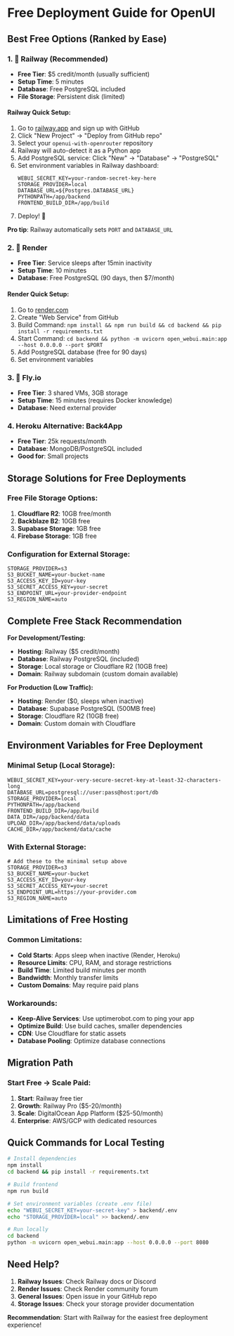 # Free Deployment Guide for OpenUI

## Best Free Options (Ranked by Ease)

### 1. 🥇 Railway (Recommended)
- **Free Tier**: $5 credit/month (usually sufficient)
- **Setup Time**: 5 minutes
- **Database**: Free PostgreSQL included
- **File Storage**: Persistent disk (limited)

#### Railway Quick Setup:
1. Go to [railway.app](https://railway.app) and sign up with GitHub
2. Click "New Project" → "Deploy from GitHub repo"
3. Select your `openui-with-openrouter` repository
4. Railway will auto-detect it as a Python app
5. Add PostgreSQL service: Click "New" → "Database" → "PostgreSQL"
6. Set environment variables in Railway dashboard:
   ```
   WEBUI_SECRET_KEY=your-random-secret-key-here
   STORAGE_PROVIDER=local
   DATABASE_URL=${Postgres.DATABASE_URL}
   PYTHONPATH=/app/backend
   FRONTEND_BUILD_DIR=/app/build
   ```
7. Deploy! 🚀

**Pro tip**: Railway automatically sets `PORT` and `DATABASE_URL`

### 2. 🥈 Render
- **Free Tier**: Service sleeps after 15min inactivity
- **Setup Time**: 10 minutes
- **Database**: Free PostgreSQL (90 days, then $7/month)

#### Render Quick Setup:
1. Go to [render.com](https://render.com)
2. Create "Web Service" from GitHub
3. Build Command: `npm install && npm run build && cd backend && pip install -r requirements.txt`
4. Start Command: `cd backend && python -m uvicorn open_webui.main:app --host 0.0.0.0 --port $PORT`
5. Add PostgreSQL database (free for 90 days)
6. Set environment variables

### 3. 🥉 Fly.io
- **Free Tier**: 3 shared VMs, 3GB storage
- **Setup Time**: 15 minutes (requires Docker knowledge)
- **Database**: Need external provider

### 4. Heroku Alternative: Back4App
- **Free Tier**: 25k requests/month
- **Database**: MongoDB/PostgreSQL included
- **Good for**: Small projects

## Storage Solutions for Free Deployments

### Free File Storage Options:
1. **Cloudflare R2**: 10GB free/month
2. **Backblaze B2**: 10GB free
3. **Supabase Storage**: 1GB free
4. **Firebase Storage**: 1GB free

### Configuration for External Storage:
```env
STORAGE_PROVIDER=s3
S3_BUCKET_NAME=your-bucket-name
S3_ACCESS_KEY_ID=your-key
S3_SECRET_ACCESS_KEY=your-secret
S3_ENDPOINT_URL=your-provider-endpoint
S3_REGION_NAME=auto
```

## Complete Free Stack Recommendation

**For Development/Testing:**
- **Hosting**: Railway ($5 credit/month)
- **Database**: Railway PostgreSQL (included)
- **Storage**: Local storage or Cloudflare R2 (10GB free)
- **Domain**: Railway subdomain (custom domain available)

**For Production (Low Traffic):**
- **Hosting**: Render ($0, sleeps when inactive)
- **Database**: Supabase PostgreSQL (500MB free)
- **Storage**: Cloudflare R2 (10GB free)
- **Domain**: Custom domain with Cloudflare

## Environment Variables for Free Deployment

### Minimal Setup (Local Storage):
```env
WEBUI_SECRET_KEY=your-very-secure-secret-key-at-least-32-characters-long
DATABASE_URL=postgresql://user:pass@host:port/db
STORAGE_PROVIDER=local
PYTHONPATH=/app/backend
FRONTEND_BUILD_DIR=/app/build
DATA_DIR=/app/backend/data
UPLOAD_DIR=/app/backend/data/uploads
CACHE_DIR=/app/backend/data/cache
```

### With External Storage:
```env
# Add these to the minimal setup above
STORAGE_PROVIDER=s3
S3_BUCKET_NAME=your-bucket
S3_ACCESS_KEY_ID=your-key
S3_SECRET_ACCESS_KEY=your-secret
S3_ENDPOINT_URL=https://your-provider.com
S3_REGION_NAME=auto
```

## Limitations of Free Hosting

### Common Limitations:
- **Cold Starts**: Apps sleep when inactive (Render, Heroku)
- **Resource Limits**: CPU, RAM, and storage restrictions
- **Build Time**: Limited build minutes per month
- **Bandwidth**: Monthly transfer limits
- **Custom Domains**: May require paid plans

### Workarounds:
- **Keep-Alive Services**: Use uptimerobot.com to ping your app
- **Optimize Build**: Use build caches, smaller dependencies
- **CDN**: Use Cloudflare for static assets
- **Database Pooling**: Optimize database connections

## Migration Path

### Start Free → Scale Paid:
1. **Start**: Railway free tier
2. **Growth**: Railway Pro ($5-20/month)
3. **Scale**: DigitalOcean App Platform ($25-50/month)
4. **Enterprise**: AWS/GCP with dedicated resources

## Quick Commands for Local Testing

```bash
# Install dependencies
npm install
cd backend && pip install -r requirements.txt

# Build frontend
npm run build

# Set environment variables (create .env file)
echo "WEBUI_SECRET_KEY=your-secret-key" > backend/.env
echo "STORAGE_PROVIDER=local" >> backend/.env

# Run locally
cd backend
python -m uvicorn open_webui.main:app --host 0.0.0.0 --port 8080
```

## Need Help?

1. **Railway Issues**: Check Railway docs or Discord
2. **Render Issues**: Check Render community forum
3. **General Issues**: Open issue in your GitHub repo
4. **Storage Issues**: Check your storage provider documentation

**Recommendation**: Start with Railway for the easiest free deployment experience!
